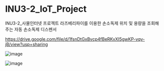 # INU3-2_IoT_Project
INU3-2_사물인터넷 프로젝트
라즈베리파이를 이용한 손소독제 위치 및 용량을 조회해주는 자동 손소독제 디스펜서

https://drive.google.com/file/d/1fsnDtGxBvcp4fBeRKvXI5gwKP-vqv-jB/view?usp=sharing

![image](https://user-images.githubusercontent.com/47453097/142654386-6ecddc76-a560-4b41-8c7e-0e2e12c9dc6b.png)


![image](https://user-images.githubusercontent.com/47453097/142654311-e57158d8-6b0a-4667-a27e-80416c72dc3c.png)

